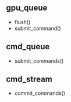 ## gpu_queue

* flush()
* submit_command()

## cmd_queue

* submit_commands()

## cmd_stream

* commit_commands()

